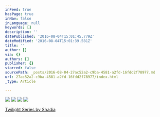 ```yaml
---
inFeed: true
hasPage: true
inNav: false
inLanguage: null
keywords: []
description: ''
datePublished: '2016-08-04T15:01:45.779Z'
dateModified: '2016-08-04T15:01:39.581Z'
title: ''
author: []
via: {}
authors: []
publisher: {}
starred: false
sourcePath: _posts/2016-08-04-27ac52a2-c9ba-4581-a2fd-16fdd2f78977.md
url: 27ac52a2-c9ba-4581-a2fd-16fdd2f78977/index.html
_type: Article

---
```

![](https://the-grid-user-content.s3-us-west-2.amazonaws.com/d5b0f3de-7ee6-4b10-b530-fbc569e4b75f.jpg)
![](https://the-grid-user-content.s3-us-west-2.amazonaws.com/83bdaa73-ff54-4075-8fe1-2705371d7405.jpg)
![](https://the-grid-user-content.s3-us-west-2.amazonaws.com/0c01bf85-01a6-4f90-8a39-1d58a273ccc7.jpg)
![](https://the-grid-user-content.s3-us-west-2.amazonaws.com/8fa66627-a2e4-4b2e-8109-e0db06a2b407.jpg)

[Twilight Series by Shadia][0]

[0]: http://fineartamerica.com/products/twilight-ii-shadia-art-print.html